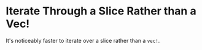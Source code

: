 # Iterate Through a Slice Rather than a Vec!

It's noticeably faster to iterate over a slice rather than a `vec!`.